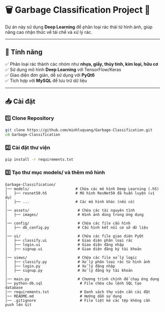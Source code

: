 # 🗑️ Garbage Classification Project 🚀

Dự án này sử dụng **Deep Learning** để phân loại rác thải từ hình ảnh, giúp nâng cao nhận thức về tái chế và xử lý rác.

---

## **📢 Tính năng**

✅ Phân loại rác thành các nhóm như **nhựa, giấy, thủy tinh, kim loại, hữu cơ**  
✅ Sử dụng mô hình **Deep Learning** với TensorFlow/Keras  
✅ Giao diện đơn giản, dễ sử dụng với **PyQt6**  
✅ Tích hợp với **MySQL** để lưu trữ dữ liệu

---

## **📥 Cài đặt**

### **1️⃣ Clone Repository**

```bash
git clone https://github.com/minhluquang/Garbage-Classification.git
cd Garbage-Classification

```
### **2️⃣ Cài đặt thư viện**

```bash
pip install -r requirements.txt
```

### **3️⃣ Tạo thư mục models/ và thêm mô hình**
```
Garbage-Classification/
│── models/                     # Chứa các mô hình Deep Learning (.h5)
│   ├── resnet50.h5             # Mô hình ResNet50 đã huấn luyện (ví dụ)
│   ├── ...                     # Các mô hình khác (nếu có)
│
│── assets/                      # Chứa các tài nguyên tĩnh
│   ├── images/                  # Hình ảnh dùng trong ứng dụng
│
│── config/                      # Chứa các file cấu hình
│   ├── db_config.py             # Cấu hình kết nối cơ sở dữ liệu
│
│── ui/                          # Chứa các file giao diện PyQt
│   ├── classify.ui              # Giao diện phân loại rác
│   ├── login.ui                 # Giao diện đăng nhập
│   ├── signup.ui                # Giao diện đăng ký tài khoản
│
│── views/                       # Chứa các file xử lý logic
│   ├── classify.py              # Xử lý phân loại rác từ hình ảnh
│   ├── login.py                 # Xử lý đăng nhập
│   ├── signup.py                # Xử lý đăng ký tài khoản
│
│── main.py                      # Chương trình chính để chạy ứng dụng
│── python-db.sql                 # File chứa câu lệnh SQL tạo database
│── requirements.txt              # Danh sách thư viện cần cài đặt
│── README.md                     # Hướng dẫn sử dụng
│── .gitignore                    # File liệt kê các tệp không cần push lên Git
```
